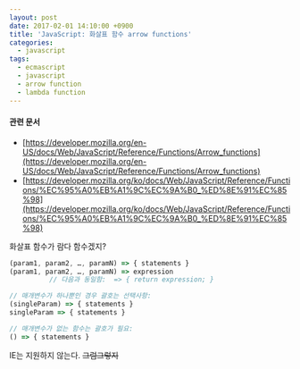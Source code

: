 ```yaml
---
layout: post
date: 2017-02-01 14:10:00 +0900
title: 'JavaScript: 화살표 함수 arrow functions'
categories:
  - javascript
tags:
  - ecmascript
  - javascript
  - arrow function
  - lambda function
---
```


#### 관련 문서

- [https://developer.mozilla.org/en-US/docs/Web/JavaScript/Reference/Functions/Arrow_functions](https://developer.mozilla.org/en-US/docs/Web/JavaScript/Reference/Functions/Arrow_functions)
- [https://developer.mozilla.org/ko/docs/Web/JavaScript/Reference/Functions/%EC%95%A0%EB%A1%9C%EC%9A%B0_%ED%8E%91%EC%85%98](https://developer.mozilla.org/ko/docs/Web/JavaScript/Reference/Functions/%EC%95%A0%EB%A1%9C%EC%9A%B0_%ED%8E%91%EC%85%98)


화살표 함수가 람다 함수겠지?


```js
(param1, param2, …, paramN) => { statements }
(param1, param2, …, paramN) => expression
          // 다음과 동일함:  => { return expression; }

// 매개변수가 하나뿐인 경우 괄호는 선택사항:
(singleParam) => { statements }
singleParam => { statements }

// 매개변수가 없는 함수는 괄호가 필요:
() => { statements }
```

IE는 지원하지 않는다. ~~그럼그렇지~~
